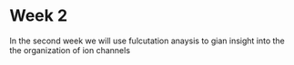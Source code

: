 Week 2
=======================

In the second week we will use fulcutation anaysis to gian insight into the the organization of ion channels
